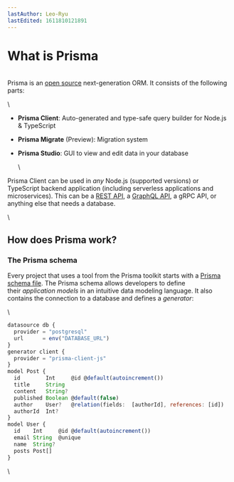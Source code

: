 ```yaml
---
lastAuthor: Leo-Ryu
lastEdited: 1611810121891
---
```

# What is Prisma

\
Prisma is an [open source](https://github.com/prisma/prisma) next-generation ORM. It consists of the following parts:

\
* **Prisma Client**: Auto-generated and type-safe query builder for Node.js & TypeScript
* **Prisma Migrate** (Preview): Migration system
* **Prisma Studio**: GUI to view and edit data in your database

  \

Prisma Client can be used in *any* Node.js (supported versions) or TypeScript backend application (including serverless applications and microservices). This can be a [REST API](https://www.prisma.io/docs/concepts/overview/prisma-in-your-stack/rest/), a [GraphQL API](https://www.prisma.io/docs/concepts/overview/prisma-in-your-stack/graphql/), a gRPC API, or anything else that needs a database.

\
## How does Prisma work?

### The Prisma schema

Every project that uses a tool from the Prisma toolkit starts with a [Prisma schema file](https://www.prisma.io/docs/concepts/components/prisma-schema/). The Prisma schema allows developers to define their *application models* in an intuitive data modeling language. It also contains the connection to a database and defines a *generator*:

\
```javascript
datasource db {
  provider = "postgresql"
  url      = env("DATABASE_URL")
}
generator client {
  provider = "prisma-client-js"
}
model Post {
  id        Int     @id @default(autoincrement())
  title     String
  content   String?
  published Boolean @default(false)
  author    User?   @relation(fields:  [authorId], references: [id])
  authorId  Int?
}
model User {
  id    Int     @id @default(autoincrement())
  email String  @unique
  name  String?
  posts Post[]
}
```

\
